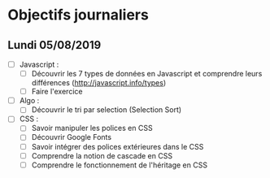 # Objectifs journaliers

## Lundi 05/08/2019


* [ ] Javascript :
  * [ ] Découvrir les 7 types de données en Javascript et comprendre leurs différences (http://javascript.info/types)
  * [ ] Faire l'exercice

* [ ] Algo : 
  * [ ] Découvrir le tri par selection (Selection Sort)

* [ ] CSS : 
  * [ ] Savoir manipuler les polices en CSS
  * [ ] Découvrir Google Fonts
  * [ ] Savoir intégrer des polices extérieures dans le CSS
  * [ ] Comprendre la notion de cascade en CSS
  * [ ] Comprendre le fonctionnement de l'héritage en CSS
